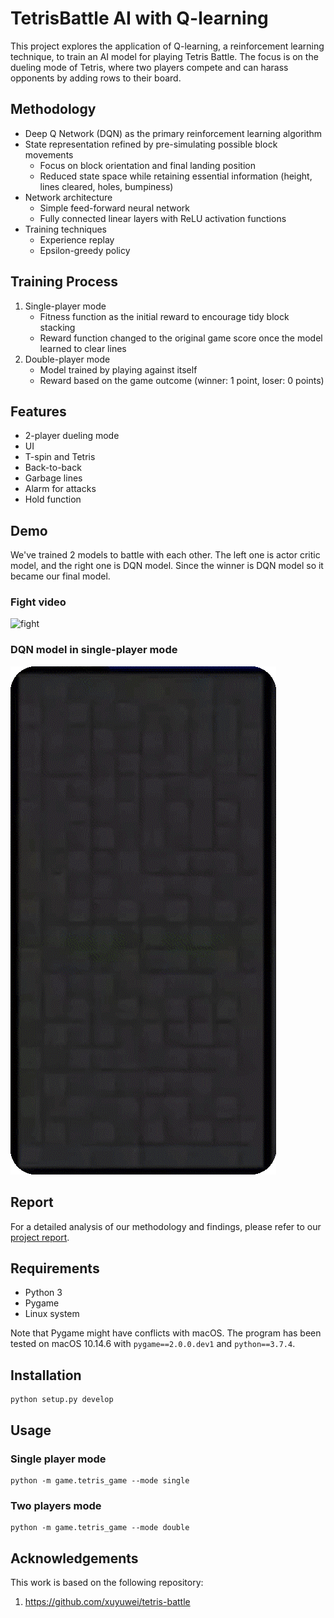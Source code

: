 # **TetrisBattle AI with Q-learning**

This project explores the application of Q-learning, a reinforcement learning technique, to train an AI model for playing Tetris Battle. The focus is on the dueling mode of Tetris, where two players compete and can harass opponents by adding rows to their board.

## **Methodology**

- Deep Q Network (DQN) as the primary reinforcement learning algorithm
- State representation refined by pre-simulating possible block movements
  - Focus on block orientation and final landing position
  - Reduced state space while retaining essential information (height, lines cleared, holes, bumpiness)
- Network architecture
  - Simple feed-forward neural network
  - Fully connected linear layers with ReLU activation functions
- Training techniques
  - Experience replay
  - Epsilon-greedy policy

## **Training Process**

1. Single-player mode
   - Fitness function as the initial reward to encourage tidy block stacking
   - Reward function changed to the original game score once the model learned to clear lines
2. Double-player mode
   - Model trained by playing against itself
   - Reward based on the game outcome (winner: 1 point, loser: 0 points)

## **Features**

- 2-player dueling mode
- UI
- T-spin and Tetris
- Back-to-back
- Garbage lines
- Alarm for attacks
- Hold function

## **Demo**
We've trained 2 models to battle with each other.
The left one is actor critic model, and the right one is DQN model.
Since the winner is DQN model so it became our final model.

### Fight video

![fight](fight.gif)

### DQN model in single-player mode

![DQN model](DQN.gif)

## **Report**
For a detailed analysis of our methodology and findings, please refer to our [project report](https://drive.google.com/file/d/1JDNyLUU98lqahFh3iL6iloH3DjAslflS/view?usp=sharing).

## **Requirements**
- Python 3
- Pygame
- Linux system

Note that Pygame might have conflicts with macOS. The program has been tested on macOS 10.14.6 with `pygame==2.0.0.dev1` and `python==3.7.4`.

## **Installation**
```
python setup.py develop
```

## **Usage**
### Single player mode
```
python -m game.tetris_game --mode single
```

### Two players mode
```
python -m game.tetris_game --mode double
```

## **Acknowledgements**
This work is based on the following repository:
1. https://github.com/xuyuwei/tetris-battle
